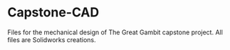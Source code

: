 # Capstone-CAD
Files for the mechanical design of The Great Gambit capstone project. All files are Solidworks creations. 

